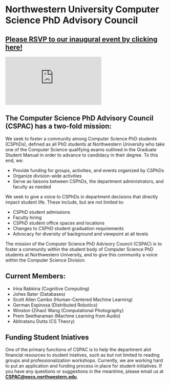 # Northwestern University Computer Science PhD Advisory Council
## [Please RSVP to our inaugural event by clicking here!](https://docs.google.com/forms/d/e/1FAIpQLSfkxndfHkcU2U_z4aoLct11uPu5G7c9C1t8N3BVL9jdecFxJg/viewform) 
![Event Flyer](https://nu-cspac.github.io/cspac_flyer.pdf)

## The Computer Science PhD Advisory Council (CSPAC) has a two-fold mission:
We seek to foster a community among Computer Science PhD students (CSPhDs), 
defined as all PhD students at Northwestern University who take one of the 
Computer Science qualifying exams outlined in the Graduate Student Manual 
in order to advance to candidacy in their degree. To this end, we:
* Provide funding for groups, activities, and events organized by CSPhDs
* Organize division-wide activities
* Serve as liaisons between CSPhDs, the department administrators, and faculty as needed

We seek to give a voice to CSPhDs in department decisions that directly impact student life. These include, but are not limited to:
* CSPhD student admissions
* Faculty hiring
* CSPhD student office spaces and locations
* Changes to CSPhD student graduation requirements
* Advocacy for diversity of background and viewpoint at all levels

The mission of the Computer Science PhD Advisory Council (CSPAC) is to foster a community within the student body of Computer Science 
PhD students at Northwestern University, and to give this community a voice within the Computer Science Division.

## Current Members:
* Irina Rabkina (Cognitive Computing)
* Johes Bater (Databases)
* Scott Allen Cambo (Human-Centered Machine Learning)
* German Espinosa (Distributed Robotics)
* Winston (Zihao) Wang (Computational Photography)
* Prem Seetharaman (Machine Learning from Audio)
* Abhratanu Dutta (CS Theory)

## Funding Student Iniatives
One of the primary functions of CSPAC is to help the department alot
financial resources to student iniatives, such as but not limited to
reading groups and professionalization workshops. Currently, we are 
working hard to put an application and funding process in place
for student initiatives. If you have any questions or suggestions in the
meantime, please email us at [**CSPAC@eecs.northwestern.edu**](mailto:CSPAC@eecs.northwestern.edu).